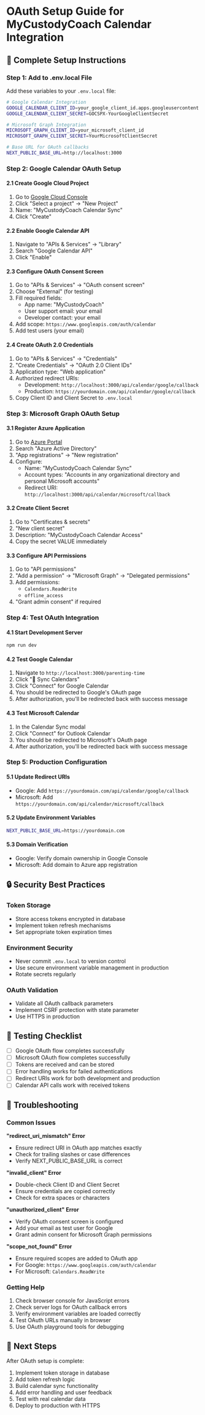 # OAuth Setup Guide for MyCustodyCoach Calendar Integration

## 🔧 Complete Setup Instructions

### Step 1: Add to .env.local File

Add these variables to your `.env.local` file:

```bash
# Google Calendar Integration
GOOGLE_CALENDAR_CLIENT_ID=your_google_client_id.apps.googleusercontent.com
GOOGLE_CALENDAR_CLIENT_SECRET=GOCSPX-YourGoogleClientSecret

# Microsoft Graph Integration  
MICROSOFT_GRAPH_CLIENT_ID=your_microsoft_client_id
MICROSOFT_GRAPH_CLIENT_SECRET=YourMicrosoftClientSecret

# Base URL for OAuth callbacks
NEXT_PUBLIC_BASE_URL=http://localhost:3000
```

### Step 2: Google Calendar OAuth Setup

#### 2.1 Create Google Cloud Project
1. Go to [Google Cloud Console](https://console.cloud.google.com/)
2. Click "Select a project" → "New Project"
3. Name: "MyCustodyCoach Calendar Sync"
4. Click "Create"

#### 2.2 Enable Google Calendar API
1. Navigate to "APIs & Services" → "Library"
2. Search "Google Calendar API"
3. Click "Enable"

#### 2.3 Configure OAuth Consent Screen
1. Go to "APIs & Services" → "OAuth consent screen"
2. Choose "External" (for testing)
3. Fill required fields:
   - App name: "MyCustodyCoach"
   - User support email: your email
   - Developer contact: your email
4. Add scope: `https://www.googleapis.com/auth/calendar`
5. Add test users (your email)

#### 2.4 Create OAuth 2.0 Credentials
1. Go to "APIs & Services" → "Credentials"
2. "Create Credentials" → "OAuth 2.0 Client IDs"
3. Application type: "Web application"
4. Authorized redirect URIs:
   - Development: `http://localhost:3000/api/calendar/google/callback`
   - Production: `https://yourdomain.com/api/calendar/google/callback`
5. Copy Client ID and Client Secret to `.env.local`

### Step 3: Microsoft Graph OAuth Setup

#### 3.1 Register Azure Application
1. Go to [Azure Portal](https://portal.azure.com/)
2. Search "Azure Active Directory"
3. "App registrations" → "New registration"
4. Configure:
   - Name: "MyCustodyCoach Calendar Sync"
   - Account types: "Accounts in any organizational directory and personal Microsoft accounts"
   - Redirect URI: `http://localhost:3000/api/calendar/microsoft/callback`

#### 3.2 Create Client Secret
1. Go to "Certificates & secrets"
2. "New client secret"
3. Description: "MyCustodyCoach Calendar Access"
4. Copy the secret VALUE immediately

#### 3.3 Configure API Permissions
1. Go to "API permissions"
2. "Add a permission" → "Microsoft Graph" → "Delegated permissions"
3. Add permissions:
   - `Calendars.ReadWrite`
   - `offline_access`
4. "Grant admin consent" if required

### Step 4: Test OAuth Integration

#### 4.1 Start Development Server
```bash
npm run dev
```

#### 4.2 Test Google Calendar
1. Navigate to `http://localhost:3000/parenting-time`
2. Click "🔄 Sync Calendars"
3. Click "Connect" for Google Calendar
4. You should be redirected to Google's OAuth page
5. After authorization, you'll be redirected back with success message

#### 4.3 Test Microsoft Calendar
1. In the Calendar Sync modal
2. Click "Connect" for Outlook Calendar
3. You should be redirected to Microsoft's OAuth page
4. After authorization, you'll be redirected back with success message

### Step 5: Production Configuration

#### 5.1 Update Redirect URIs
- Google: Add `https://yourdomain.com/api/calendar/google/callback`
- Microsoft: Add `https://yourdomain.com/api/calendar/microsoft/callback`

#### 5.2 Update Environment Variables
```bash
NEXT_PUBLIC_BASE_URL=https://yourdomain.com
```

#### 5.3 Domain Verification
- Google: Verify domain ownership in Google Console
- Microsoft: Add domain to Azure app registration

## 🔒 Security Best Practices

### Token Storage
- Store access tokens encrypted in database
- Implement token refresh mechanisms
- Set appropriate token expiration times

### Environment Security
- Never commit `.env.local` to version control
- Use secure environment variable management in production
- Rotate secrets regularly

### OAuth Validation
- Validate all OAuth callback parameters
- Implement CSRF protection with state parameter
- Use HTTPS in production

## 🧪 Testing Checklist

- [ ] Google OAuth flow completes successfully
- [ ] Microsoft OAuth flow completes successfully  
- [ ] Tokens are received and can be stored
- [ ] Error handling works for failed authentications
- [ ] Redirect URIs work for both development and production
- [ ] Calendar API calls work with received tokens

## 🚨 Troubleshooting

### Common Issues

**"redirect_uri_mismatch" Error**
- Ensure redirect URI in OAuth app matches exactly
- Check for trailing slashes or case differences
- Verify NEXT_PUBLIC_BASE_URL is correct

**"invalid_client" Error**
- Double-check Client ID and Client Secret
- Ensure credentials are copied correctly
- Check for extra spaces or characters

**"unauthorized_client" Error**
- Verify OAuth consent screen is configured
- Add your email as test user for Google
- Grant admin consent for Microsoft Graph permissions

**"scope_not_found" Error**
- Ensure required scopes are added to OAuth app
- For Google: `https://www.googleapis.com/auth/calendar`
- For Microsoft: `Calendars.ReadWrite`

### Getting Help

1. Check browser console for JavaScript errors
2. Check server logs for OAuth callback errors
3. Verify environment variables are loaded correctly
4. Test OAuth URLs manually in browser
5. Use OAuth playground tools for debugging

## 📝 Next Steps

After OAuth setup is complete:
1. Implement token storage in database
2. Add token refresh logic
3. Build calendar sync functionality
4. Add error handling and user feedback
5. Test with real calendar data
6. Deploy to production with HTTPS 